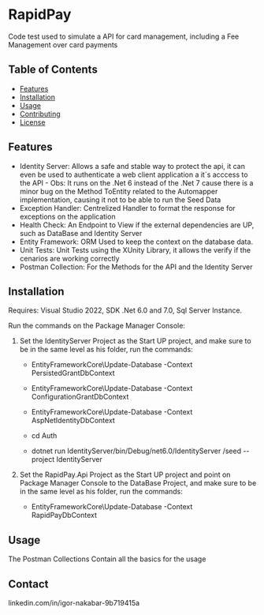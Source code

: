 # RapidPay

Code test used to simulate a API for card management, including a Fee Management over card payments

## Table of Contents

- [Features](#features)
- [Installation](#installation)
- [Usage](#usage)
- [Contributing](#contributing)
- [License](#license)

## Features

- Identity Server: Allows a safe and stable way to protect the api, it can even be used to authenticate a web client application a it´s acccess to the API
          - Obs: It runs on the .Net 6 instead of the .Net 7 cause there is a minor bug on the Method ToEntity related to the Automapper implementation, causing it not to be able to run the Seed Data
- Exception Handler: Centrelized Handler to format the response for exceptions on the application
- Health Check: An Endpoint to View if the external dependencies are UP, such as DataBase and Identity Server
- Entity Framework: ORM Used to keep the context on the database data.
- Unit Tests: Unit Tests using the XUnity Library, it allows the verify if the cenarios are working correctly
- Postman Collection: For the Methods for the API and the Identity Server

## Installation

Requires: Visual Studio 2022, SDK .Net 6.0 and 7.0, Sql Server Instance.

Run the commands on the Package Manager Console:

1. Set the IdentityServer Project as the Start UP project, and make sure to be in the same level as his folder, run the commands:
    - EntityFrameworkCore\Update-Database -Context PersistedGrantDbContext
    - EntityFrameworkCore\Update-Database -Context ConfigurationGrantDbContext
    - EntityFrameworkCore\Update-Database -Context AspNetIdentityDbContext
   
    - cd Auth
    - dotnet run IdentityServer/bin/Debug/net6.0/IdentityServer /seed --project IdentityServer

1. Set the RapidPay.Api Project as the Start UP project and point on Package Manager Console to the DataBase Project, and make sure to be in the same level as his folder, run the commands:
    - EntityFrameworkCore\Update-Database -Context RapidPayDbContext
    
## Usage

The Postman Collections Contain all the basics for the usage

## Contact

linkedin.com/in/igor-nakabar-9b719415a
